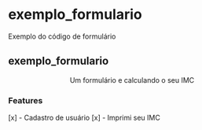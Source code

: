 # exemplo_formulario
Exemplo do código de formulário

## exemplo_formulario
<p align="center"> Um formulário e calculando o seu IMC</p>

### Features
[x] - Cadastro de usuário
[x] - Imprimi seu IMC 
